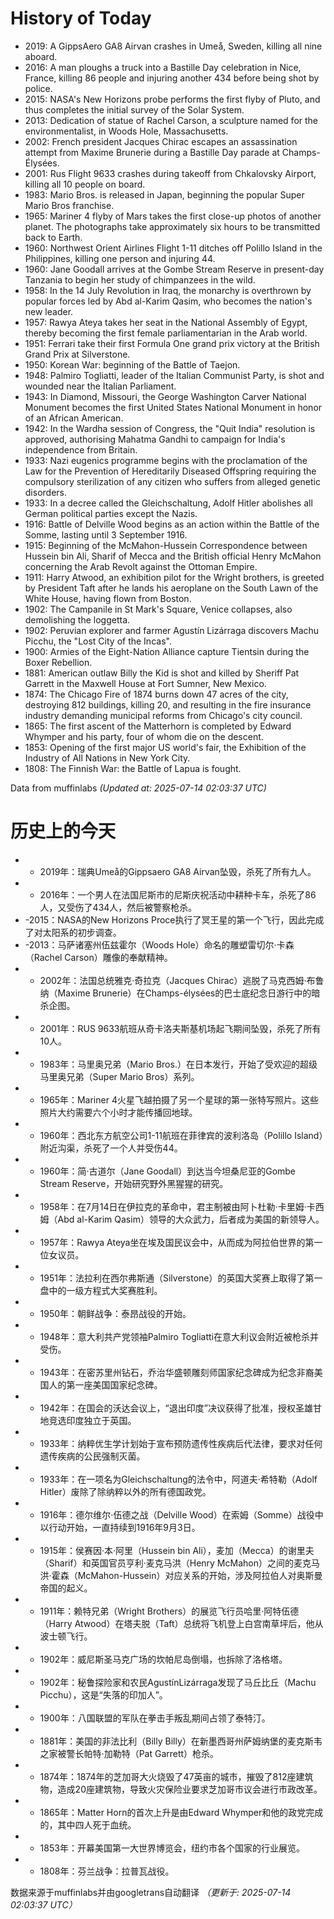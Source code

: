 # History of Today 

- 2019:  A GippsAero GA8 Airvan crashes in Umeå, Sweden, killing all nine aboard.
- 2016: A man ploughs a truck into a Bastille Day celebration in Nice, France, killing 86 people and injuring another 434 before being shot by police.
- 2015: NASA's New Horizons probe performs the first flyby of Pluto, and thus completes the initial survey of the Solar System.
- 2013: Dedication of statue of Rachel Carson, a sculpture named for the environmentalist, in Woods Hole, Massachusetts.
- 2002: French president Jacques Chirac escapes an assassination attempt from Maxime Brunerie during a Bastille Day parade at Champs-Élysées.
- 2001: Rus Flight 9633 crashes during takeoff from Chkalovsky Airport, killing all 10 people on board.
- 1983: Mario Bros. is released in Japan, beginning the popular Super Mario Bros franchise.
- 1965: Mariner 4 flyby of Mars takes the first close-up photos of another planet. The photographs take approximately six hours to be transmitted back to Earth.
- 1960: Northwest Orient Airlines Flight 1-11 ditches off Polillo Island in the Philippines, killing one person and injuring 44.
- 1960: Jane Goodall arrives at the Gombe Stream Reserve in present-day Tanzania to begin her study of chimpanzees in the wild.
- 1958: In the 14 July Revolution in Iraq, the monarchy is overthrown by popular forces led by Abd al-Karim Qasim, who becomes the nation's new leader.
- 1957: Rawya Ateya takes her seat in the National Assembly of Egypt, thereby becoming the first female parliamentarian in the Arab world.
- 1951: Ferrari take their first Formula One grand prix victory at the British Grand Prix at Silverstone.
- 1950: Korean War: beginning of the Battle of Taejon.
- 1948: Palmiro Togliatti, leader of the Italian Communist Party, is shot and wounded near the Italian Parliament.
- 1943: In Diamond, Missouri, the George Washington Carver National Monument becomes the first United States National Monument in honor of an African American.
- 1942: In the Wardha session of Congress, the "Quit India" resolution is approved, authorising Mahatma Gandhi to campaign for India's independence from Britain.
- 1933: Nazi eugenics programme begins with the proclamation of the Law for the Prevention of Hereditarily Diseased Offspring requiring the compulsory sterilization of any citizen who suffers from alleged genetic disorders.
- 1933: In a decree called the Gleichschaltung, Adolf Hitler abolishes all German political parties except the Nazis.
- 1916: Battle of Delville Wood begins as an action within the Battle of the Somme, lasting until 3 September 1916.
- 1915: Beginning of the McMahon-Hussein Correspondence between Hussein bin Ali, Sharif of Mecca and the British official Henry McMahon concerning the Arab Revolt against the Ottoman Empire.
- 1911: Harry Atwood, an exhibition pilot for the Wright brothers, is greeted by President Taft after he lands his aeroplane on the South Lawn of the White House, having flown from Boston.
- 1902: The Campanile in St Mark's Square, Venice collapses, also demolishing the loggetta.
- 1902: Peruvian explorer and farmer Agustín Lizárraga discovers Machu Picchu, the "Lost City of the Incas".
- 1900: Armies of the Eight-Nation Alliance capture Tientsin during the Boxer Rebellion.
- 1881: American outlaw Billy the Kid is shot and killed by Sheriff Pat Garrett in the Maxwell House at Fort Sumner, New Mexico.
- 1874: The Chicago Fire of 1874 burns down 47 acres of the city, destroying 812 buildings, killing 20, and resulting in the fire insurance industry demanding municipal reforms from Chicago's city council.
- 1865: The first ascent of the Matterhorn is completed by Edward Whymper and his party, four of whom die on the descent.
- 1853: Opening of the first major US world's fair, the Exhibition of the Industry of All Nations in New York City.
- 1808: The Finnish War: the Battle of Lapua is fought.

Data from muffinlabs
*(Updated at: 2025-07-14 02:03:37 UTC)*

# 历史上的今天 

- -  2019年：瑞典Umeå的Gippsaero GA8 Airvan坠毁，杀死了所有九人。
- -  2016年：一个男人在法国尼斯市的尼斯庆祝活动中耕种卡车，杀死了86人，又受伤了434人，然后被警察枪杀。
- -2015：NASA的New Horizons Proce执行了冥王星的第一个飞行，因此完成了对太阳系的初步调查。
- -2013：马萨诸塞州伍兹霍尔（Woods Hole）命名的雕塑雷切尔·卡森（Rachel Carson）雕像的奉献精神。
- -  2002年：法国总统雅克·奇拉克（Jacques Chirac）逃脱了马克西姆·布鲁纳（Maxime Brunerie）在Champs-élysées的巴士底纪念日游行中的暗杀企图。
- -  2001年：RUS 9633航班从奇卡洛夫斯基机场起飞期间坠毁，杀死了所有10人。
- -  1983年：马里奥兄弟（Mario Bros.）在日本发行，开始了受欢迎的超级马里奥兄弟（Super Mario Bros）系列。
- -  1965年：Mariner 4火星飞越拍摄了另一个星球的第一张特写照片。这些照片大约需要六个小时才能传播回地球。
- -  1960年：西北东方航空公司1-11航班在菲律宾的波利洛岛（Polillo Island）附近沟渠，杀死了一个人并受伤44。
- -  1960年：简·古道尔（Jane Goodall）到达当今坦桑尼亚的Gombe Stream Reserve，开始研究野外黑猩猩的研究。
- -  1958年：在7月14日在伊拉克的革命中，君主制被由阿卜杜勒·卡里姆·卡西姆（Abd al-Karim Qasim）领导的大众武力，后者成为美国的新领导人。
- -  1957年：Rawya Ateya坐在埃及国民议会中，从而成为阿拉伯世界的第一位女议员。
- -  1951年：法拉利在西尔弗斯通（Silverstone）的英国大奖赛上取得了第一盘中的一级方程式大奖赛胜利。
- -  1950年：朝鲜战争：泰昂战役的开始。
- -  1948年：意大利共产党领袖Palmiro Togliatti在意大利议会附近被枪杀并受伤。
- -  1943年：在密苏里州钻石，乔治华盛顿雕刻师国家纪念碑成为纪念非裔美国人的第一座美国国家纪念碑。
- -  1942年：在国会的沃达会议上，“退出印度”决议获得了批准，授权圣雄甘地竞选印度独立于英国。
- -  1933年：纳粹优生学计划始于宣布预防遗传性疾病后代法律，要求对任何遗传疾病的公民强制灭菌。
- -  1933年：在一项名为Gleichschaltung的法令中，阿道夫·希特勒（Adolf Hitler）废除了除纳粹以外的所有德国政党。
- -  1916年：德尔维尔·伍德之战（Delville Wood）在索姆（Somme）战役中以行动开始，一直持续到1916年9月3日。
- -  1915年：侯赛因·本·阿里（Hussein bin Ali），麦加（Mecca）的谢里夫（Sharif）和英国官员亨利·麦克马洪（Henry McMahon）之间的麦克马洪·霍森（McMahon-Hussein）对应关系的开始，涉及阿拉伯人对奥斯曼帝国的起义。
- -  1911年：赖特兄弟（Wright Brothers）的展览飞行员哈里·阿特伍德（Harry Atwood）在塔夫脱（Taft）总统将飞机登上白宫南草坪后，他从波士顿飞行。
- -  1902年：威尼斯圣马克广场的坎帕尼岛倒塌，也拆除了洛格塔。
- -  1902年：秘鲁探险家和农民AgustínLizárraga发现了马丘比丘（Machu Picchu），这是“失落的印加人”。
- -  1900年：八国联盟的军队在拳击手叛乱期间占领了泰特汀。
- -  1881年：美国的非法比利（Billy Billy）在新墨西哥州萨姆纳堡的麦克斯韦之家被警长帕特·加勒特（Pat Garrett）枪杀。
- -  1874年：1874年的芝加哥大火烧毁了47英亩的城市，摧毁了812座建筑物，造成20座建筑物，导致火灾保险业要求芝加哥市议会进行市政改革。
- -  1865年：Matter Horn的首次上升是由Edward Whymper和他的政党完成的，其中四人死于血统。
- -  1853年：开幕美国第一大世界博览会，纽约市各个国家的行业展览。
- -  1808年：芬兰战争：拉普瓦战役。

数据来源于muffinlabs并由googletrans自动翻译
*（更新于: 2025-07-14 02:03:37 UTC）*